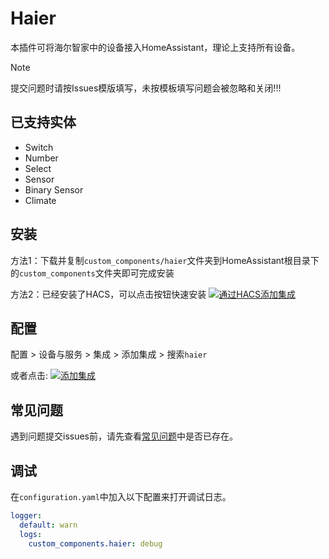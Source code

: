 # Haier

本插件可将海尔智家中的设备接入HomeAssistant，理论上支持所有设备。

> [!NOTE]
> 提交问题时请按Issues模版填写，未按模板填写问题会被忽略和关闭!!!

## 已支持实体
- Switch
- Number
- Select
- Sensor
- Binary Sensor
- Climate

## 安装

方法1：下载并复制`custom_components/haier`文件夹到HomeAssistant根目录下的`custom_components`文件夹即可完成安装

方法2：已经安装了HACS，可以点击按钮快速安装 [![通过HACS添加集成](https://my.home-assistant.io/badges/hacs_repository.svg)](https://my.home-assistant.io/redirect/hacs_repository/?owner=banto6&repository=haier&category=integration)

## 配置

配置 > 设备与服务 >  集成 >  添加集成 > 搜索`haier`

或者点击: [![添加集成](https://my.home-assistant.io/badges/config_flow_start.svg)](https://my.home-assistant.io/redirect/config_flow_start?domain=haier)


## 常见问题

遇到问题提交issues前，请先查看[常见问题](https://github.com/banto6/haier/issues/186)中是否已存在。


## 调试
在`configuration.yaml`中加入以下配置来打开调试日志。

```yaml
logger:
  default: warn
  logs:
    custom_components.haier: debug
```
